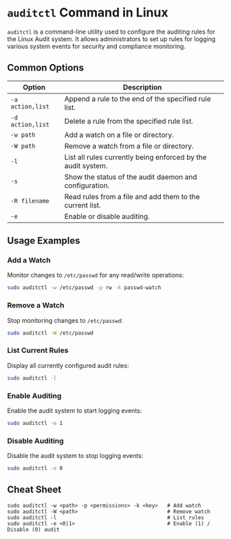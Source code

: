 # `auditctl` Command in Linux

`auditctl` is a command-line utility used to configure the auditing rules for the Linux Audit system. It allows administrators to set up rules for logging various system events for security and compliance monitoring.

## Common Options

| Option         | Description                                                       |
|----------------|-------------------------------------------------------------------|
| `-a action,list` | Append a rule to the end of the specified rule list.               |
| `-d action,list` | Delete a rule from the specified rule list.                       |
| `-w path`      | Add a watch on a file or directory.                                |
| `-W path`      | Remove a watch from a file or directory.                           |
| `-l`           | List all rules currently being enforced by the audit system.       |
| `-s`           | Show the status of the audit daemon and configuration.             |
| `-R filename`  | Read rules from a file and add them to the current list.           |
| `-e`           | Enable or disable auditing.                                        |

## Usage Examples

### Add a Watch

Monitor changes to `/etc/passwd` for any read/write operations:

```bash
sudo auditctl -w /etc/passwd -p rw -k passwd-watch
```

### Remove a Watch

Stop monitoring changes to `/etc/passwd`:

```bash
sudo auditctl -W /etc/passwd
```

### List Current Rules

Display all currently configured audit rules:

```bash
sudo auditctl -l
```

### Enable Auditing

Enable the audit system to start logging events:

```bash
sudo auditctl -e 1
```

### Disable Auditing

Disable the audit system to stop logging events:

```bash
sudo auditctl -e 0
```

## Cheat Sheet

```plaintext
sudo auditctl -w <path> -p <permissions> -k <key>   # Add watch
sudo auditctl -W <path>                             # Remove watch
sudo auditctl -l                                    # List rules
sudo auditctl -e <0|1>                              # Enable (1) / Disable (0) audit
```

